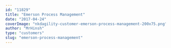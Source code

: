 ```yaml
---
id: "11829"
title: "Emerson Process Management"
date: "2017-04-24"
coverImage: "nkdagility-customer-emerson-process-management-200x75.png"
author: "MrHinsh"
type: "customers"
slug: "emerson-process-management"
---
```

